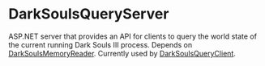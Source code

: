 # DarkSoulsQueryServer
 
ASP.NET server that provides an API for clients to query the world state of the current running Dark Souls III process. Depends on [DarkSoulsMemoryReader](https://github.com/srogee/DarkSoulsMemoryReader). Currently used by [DarkSoulsQueryClient](https://github.com/srogee/DarkSoulsQueryClient).
